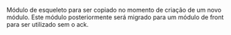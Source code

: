 Módulo de esqueleto para ser copiado no momento de criação de um novo módulo.
Este módulo posteriormente será migrado para um módulo de front para ser utilizado sem o ack.
